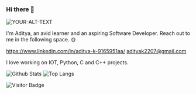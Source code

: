 ### Hi there 👋
<picture>
 <source media="(prefers-color-scheme: dark)" srcset="[YOUR-DARKMODE-IMAGE](https://www.google.com/url?sa=i&url=https%3A%2F%2Fwww.freepik.com%2Ffree-photos-vectors%2Fprogrammer&psig=AOvVaw2QEZ7BjYFcjLyCEym0FAJf&ust=1676577653509000&source=images&cd=vfe&ved=0CBAQjRxqFwoTCNDnz82omP0CFQAAAAAdAAAAABAE)">
 <source media="(prefers-color-scheme: light)" srcset="[YOUR-LIGHTMODE-IMAGE](https://img.freepik.com/free-vector/male-programmer-working-computer-office-wall-with-hanging-reminder-stickers-developer-creating-new-software-interface-coding-programming-system-administrator-designer-character_575670-1159.jpg?w=996&t=st=1676491059~exp=1676491659~hmac=9bddaddf191b7bd6cbf2170df3cb841d7096ccfdfb83ece7a2f7bd030bc7e014)">
 <img alt="YOUR-ALT-TEXT" src="YOUR-DEFAULT-IMAGE">
</picture>

I'm Aditya, an avid learner and an aspiring Software Developer.
Reach out to me in the following space. 🌞

https://www.linkedin.com/in/aditya-k-9165951aa/
adityak2207@gmail.com

I love working on IOT, Python, C and C++ projects.


![Github Stats](https://github-readme-stats.vercel.app/api?username=adityak2207&count_private=true&show_icons=true&include_all_commits=true)
![Top Langs](https://github-readme-stats.vercel.app/api/top-langs/?username=adityak2207&hide=TeX&layout=compact)

![Visitor Badge](https://visitor-badge.laobi.icu/badge?page_id=adityak2207.adityak2207)
